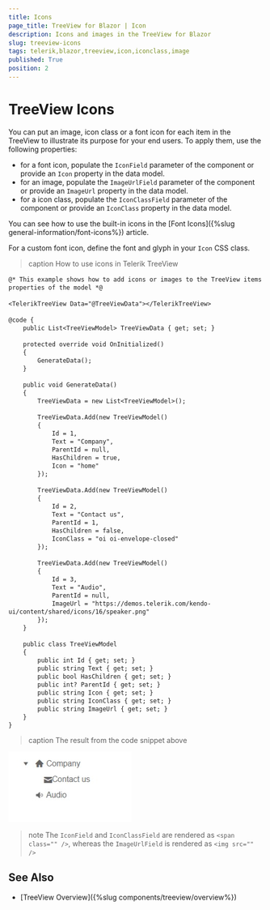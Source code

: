 ```yaml
---
title: Icons
page_title: TreeView for Blazor | Icon
description: Icons and images in the TreeView for Blazor
slug: treeview-icons
tags: telerik,blazor,treeview,icon,iconclass,image
published: True
position: 2
---
```


# TreeView Icons

You can put an image, icon class or a font icon for each item in the TreeView to illustrate its purpose for your end users. To apply them, use the following properties:

* for a font icon, populate the `IconField` parameter of the component or provide an `Icon` property in the data model.
* for an image, populate the `ImageUrlField` parameter of the component or provide an `ImageUrl` property in the data model.
* for a icon class, populate the `IconClassField` parameter of the component or provide an `IconClass` property in the data model.

You can see how to use the built-in icons in the [Font Icons]({%slug  general-information/font-icons%}) article.

For a custom font icon, define the font and glyph in your `Icon` CSS class.

>caption How to use icons in Telerik TreeView

````CSHTML
@* This example shows how to add icons or images to the TreeView items properties of the model *@

<TelerikTreeView Data="@TreeViewData"></TelerikTreeView>

@code {
    public List<TreeViewModel> TreeViewData { get; set; }

    protected override void OnInitialized()
    {
        GenerateData();
    }

    public void GenerateData()
    {
        TreeViewData = new List<TreeViewModel>();

        TreeViewData.Add(new TreeViewModel()
        {
            Id = 1,
            Text = "Company",
            ParentId = null,
            HasChildren = true,
            Icon = "home"
        });

        TreeViewData.Add(new TreeViewModel()
        {
            Id = 2,
            Text = "Contact us",
            ParentId = 1,
            HasChildren = false,
            IconClass = "oi oi-envelope-closed"
        });

        TreeViewData.Add(new TreeViewModel()
        {
            Id = 3,
            Text = "Audio",
            ParentId = null,
            ImageUrl = "https://demos.telerik.com/kendo-ui/content/shared/icons/16/speaker.png"
        });
    }

    public class TreeViewModel
    {
        public int Id { get; set; }
        public string Text { get; set; }
        public bool HasChildren { get; set; }
        public int? ParentId { get; set; }
        public string Icon { get; set; }
        public string IconClass { get; set; }
        public string ImageUrl { get; set; }
    }
}
````

>caption The result from the code snippet above

![icons](images/icons.jpg)

>note The `IconField` and `IconClassField` are rendered as `<span class="" />`, whereas the `ImageUrlField` is rendered as `<img src="" />`

## See Also

  * [TreeView Overview]({%slug components/treeview/overview%})
